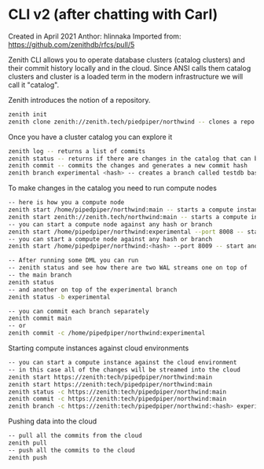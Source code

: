 # CLI v2 (after chatting with Carl)
Created in April 2021
Anthor: hlinnaka
Imported from: https://github.com/zenithdb/rfcs/pull/5


Zenith CLI allows you to operate database clusters (catalog clusters) and their commit history locally and in the cloud. Since ANSI calls them catalog clusters and cluster is a loaded term in the modern infrastructure we will call it "catalog".


Zenith introduces the notion of a repository.

```bash
zenith init
zenith clone zenith://zenith.tech/piedpiper/northwind -- clones a repo to the northwind directory
```

Once you have a cluster catalog you can explore it

```bash
zenith log -- returns a list of commits
zenith status -- returns if there are changes in the catalog that can be committed
zenith commit -- commits the changes and generates a new commit hash
zenith branch experimental <hash> -- creates a branch called testdb based on a given commit hash
```

To make changes in the catalog you need to run compute nodes

```bash
-- here is how you a compute node
zenith start /home/pipedpiper/northwind:main -- starts a compute instance
zenith start zenith://zenith.tech/northwind:main -- starts a compute instance in the cloud
-- you can start a compute node against any hash or branch
zenith start /home/pipedpiper/northwind:experimental --port 8008 -- start anothe compute instance (on different port)
-- you can start a compute node against any hash or branch
zenith start /home/pipedpiper/northwind:<hash> --port 8009 -- start anothe compute instance (on different port)

-- After running some DML you can run 
-- zenith status and see how there are two WAL streams one on top of 
-- the main branch
zenith status 
-- and another on top of the experimental branch
zenith status -b experimental

-- you can commit each branch separately
zenith commit main
-- or
zenith commit -c /home/pipedpiper/northwind:experimental
```

Starting compute instances against cloud environments

```bash
-- you can start a compute instance against the cloud environment
-- in this case all of the changes will be streamed into the cloud
zenith start https://zenith:tech/pipedpiper/northwind:main
zenith start https://zenith:tech/pipedpiper/northwind:main
zenith status -c https://zenith:tech/pipedpiper/northwind:main
zenith commit -c https://zenith:tech/pipedpiper/northwind:main
zenith branch -c https://zenith:tech/pipedpiper/northwind:<hash> experimental
```

Pushing data into the cloud

```bash
-- pull all the commits from the cloud
zenith pull
-- push all the commits to the cloud
zenith push
```
